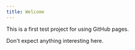 ```yaml
---
title: Welcome
---
```


This is a first test project for using GitHub pages.

Don't expect anything interesting here.
